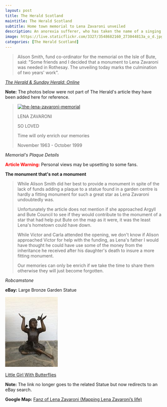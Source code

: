 ```yaml
---
layout: post
title: The Herald Scotland
maintitle: The Herald Scotland
subtitle: Home town memorial to Lena Zavaroni unveiled
description: An anorexia sufferer, who has taken the name of a singing star who died of the disease, is fighting for better respite care. Ellie Zavaroni, who took the name of her friend Lena Zavaroni after the singer died in 1999, is battling againt the debilitating disease...
image: https://live.staticflickr.com/3327/3548682160_273044813a_o_d.jpg
categories: [The Herald Scotland]
---
```


> Alison Smith, fund co-ordinator for the memorial on the Isle of Bute, said: &quot;Some friends and I decided that a monument to Lena Zavaroni was needed in Rothesay. The unveiling today marks the culmination of two years' work&quot;.

<cite>[The Herald &amp; Sunday Herald: Online](http://www.heraldscotland.com/news/11952179.Home_town_memorial_to_Lena_Zavaroni_unveiled</cite>)

**Note:** The photos below were not part of The Herald's article they have been added here for reference.

> <a data-flickr-embed="true"  href="https://www.flickr.com/photos/38573128@N03/3548682160/" title="the-lena-zavaroni-memorial"><img src="https://live.staticflickr.com/3327/3548682160_273044813a_o.jpg" width="396" height="528" alt="the-lena-zavaroni-memorial"></a><script async src="//embedr.flickr.com/assets/client-code.js" charset="utf-8"></script>
>
> LENA ZAVARONI
>
> SO LOVED
>
> Time will only enrich our memories
>
> November 1963 - October 1999

<cite>Memorial's Plaque Details</cite>

<b style="color:#FF0000;">Article Warning:</b> Personal views may be upsetting to some fans.

**The monument that's not a monument**

> While Alison Smith did her best to provide a monument in spite of the lack of funds adding a plaque to a statue found in a garden centre is hardly a fitting monument for such a great star as Lena Zavaroni undoubtedly was.
>
> Unfortunately the article does not mention if she approached Argyll and Bute Council to see if they would contribute to the monument of a star that had help put Bute on the map as it were, it was the least Lena's hometown could have down.
>
> While Victor and Carla attended the opening, we don't know if Alison approached Victor for help with the funding, as Lena's father I would have thought he could have use some of the money from the inheritance he received after his daughter's death to insure a more fitting monument.
>
> Our memories can only be enrich if we take the time to share them otherwise they will just become forgotten.

<cite>Robcamstone</cite>

**eBay:** Large Bronze Garden Statue

![](/assets/images/newspapers/Large-Bronze-Garden-Statue-Little-Girl-With-Butterflies.jpg)

[Little Girl With Butterflies](https://www.ebay.com/b/Bronze-Statues-Ornaments/29511/bn_7848396)

**Note:** The link no longer goes to the related Statue but now redirects to an eBay search.

**Google Map:**
<span class="post-categories">[Fanz of Lena Zavaroni (Mapping Lena Zavaroni’s life)](https://www.google.com/maps/d/u/0/viewer?mid=1D1D0ERV_FQMNb9XZzJ-J3yUlK8aI4vhI&ll=55.83814250000001%2C-5.055671299999972&z=19)</span>
